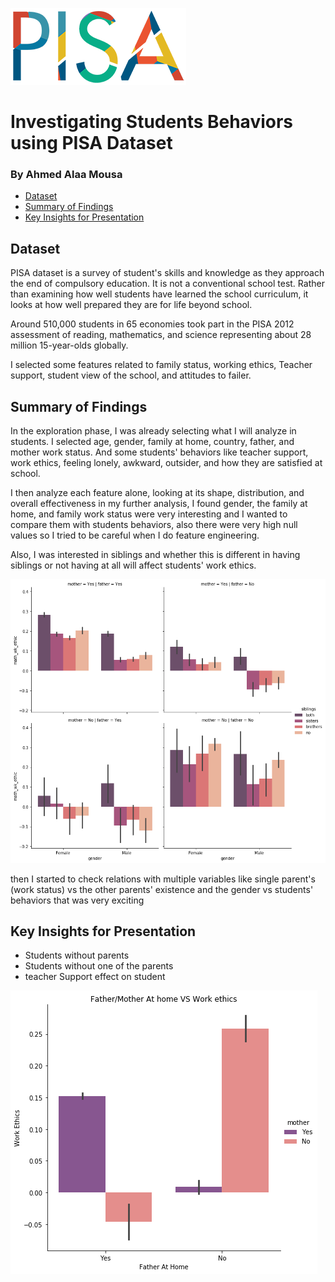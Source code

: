 <p>
  <a href="https://www.oecd.org/pisa/">  
    
  ![PISA](/imgs/pisa_logo.png)
  
  </a>
</p>

# Investigating Students Behaviors using PISA Dataset
### By Ahmed Alaa Mousa


* [Dataset](#dataset)
* [Summary of Findings](#summary-of-findings)
* [Key Insights for Presentation](#key-insights-for-presentation)

## Dataset

PISA dataset is a survey of student's skills and knowledge as they approach the end of 
compulsory education. It is not a conventional school test. Rather than examining how 
well students have learned the school curriculum, it looks at how well prepared they are 
for life beyond school.

Around 510,000 students in 65 economies took part in the PISA 2012 assessment of 
reading, mathematics, and science representing about 28 million 15-year-olds globally.

I selected some features related to family status, working ethics, Teacher support, 
student view of the school, and attitudes to failer.

## Summary of Findings

In the exploration phase, I was already selecting what I will analyze in students. I selected age, gender, family at home, country, father, and mother work status. And some students' behaviors like teacher support, work ethics, feeling lonely, awkward, outsider, and how they are satisfied at school. 

I then analyze each feature alone, looking at its shape, distribution, and overall effectiveness in my further analysis, I found gender, the family at home, and family work status were very interesting and I wanted to compare them with students behaviors, also there were very high null values so I tried to be careful when I do feature engineering.

Also, I was interested in siblings and whether this is different in having siblings or not having at all will affect students' work ethics.

![Image description](/imgs/Sample2.png)


then I started to check relations with multiple variables like single parent's (work status) vs the other parents' existence and the gender vs students' behaviors 
that was very exciting 




## Key Insights for Presentation

* Students without parents
* Students without one of the parents
* teacher Support effect on student


![Image description](/imgs/Sample.png)




